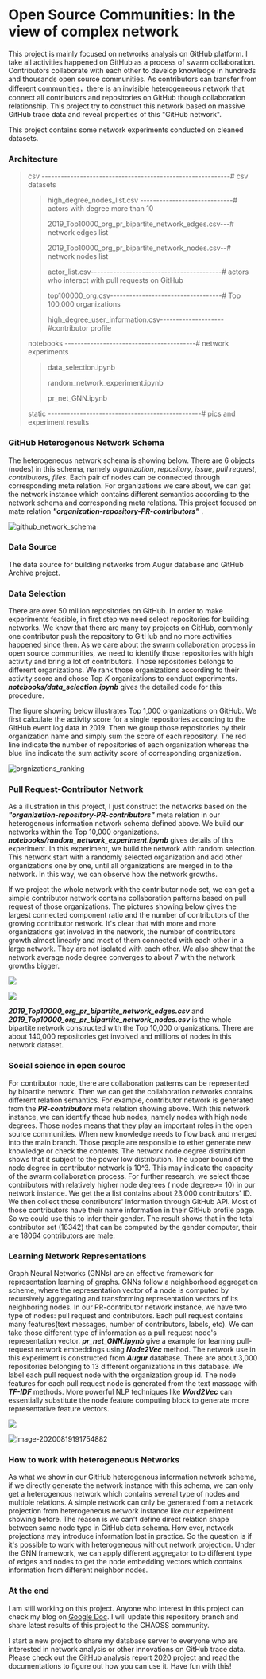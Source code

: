 # Open Source  Communities: In the view of complex network

This project is mainly focused on networks analysis on GitHub platform.  I take all activities happened on GitHub as a process of swarm collaboration.  Contributors  collaborate with each other to develop knowledge in hundreds and thousands open source communities. As contributors can transfer from different communities，there is an invisible heterogeneous network  that connect all contributors and repositories on GitHub though collaboration relationship.  This project try to construct this network based on massive GitHub trace data and reveal properties of this "GitHub network". 

This project contains some  network experiments conducted on cleaned datasets.  

### Architecture

> csv	-----------------------------------------------------------# csv datasets
>
> > high_degree_nodes_list.csv -----------------------------# actors with degree more than 10						
> >
> > 2019_Top10000_org_pr_bipartite_network_edges.csv---# network edges list
> >
> > 2019_Top10000_org_pr_bipartite_network_nodes.csv--# network nodes list
> >
> > actor_list.csv-----------------------------------------# actors who interact with pull requests on GitHub
> >
> > top100000_org.csv-----------------------------------# Top 100,000 organizations
> >
> > high_degree_user_information.csv--------------------#contributor profile
> 
> notebooks -----------------------------------------# network experiments
>
> > data_selection.ipynb
>>
> > random_network_experiment.ipynb
> >
> > pr_net_GNN.ipynb
> >
> 
> static ------------------------------------------------# pics and experiment results



### GitHub Heterogenous Network Schema

The heterogeneous network schema is showing below.  There are 6 objects (nodes) in this schema,  namely *organization*, *repository*, *issue*, *pull request*, *contributors*,  *files*. Each pair of nodes can be connected through corresponding meta relation.  For organizations we care about, we can get the network instance which contains different semantics according to the network schema and corresponding meta relations.  This project focused on mate relation ***"organization-repository-PR-contributors"*** .

![github_network_schema](./static/Github_network_schema.png)

### Data Source

The data source for building networks from Augur database and GitHub Archive project.

### Data Selection 

There are over 50 million repositories on GitHub. In order to make experiments feasible, in first step we need select  repositories for building networks.  We know that there are many toy projects on GitHub, commonly one contributor push the repository to GitHub and no more activities happened since then. As we care about the swarm collaboration process in open source communities, we need to identify those repositories with high activity and bring a lot of contributors.  Those repositories belongs to different organizations. We rank those organizations according to their activity score and chose Top *K*  organizations to conduct experiments.  ***notebooks/data_selection.ipynb***  gives the detailed code for this procedure.  

The figure showing below illustrates Top 1,000 organizations on GitHub. We first calculate the activity score for a single repositories according to the GitHub event log data in 2019. Then we group  those repositories by their organization name and simply sum the score of each repository.  The red line indicate the number of repositories of each organization whereas the blue line indicate the sum  activity score of corresponding organization. 

![orgnizations_ranking](./static/orgnization_ranking.png)

### Pull Request-Contributor Network

As a illustration in this project, I just construct the networks based on the ***"organization-repository-PR-contributors"***  meta relation in our  heterogenous information network schema defined above.  We build our networks within the Top 10,000 organizations. ***notebooks/random_network_experiment.ipynb*** gives details of this experiment. In this experiment, we build the network with random selection. This network start with a randomly selected organization and add other organizations one by one,  until all organizations are merged in to the network. In this way, we can observe how the network growths.  

If we project the whole network with the contributor node set, we can get a simple contributor network contains collaboration patterns based on pull request of those organizations. The pictures showing below gives the largest connected component ratio and the number of contributors of  the growing contributor network.  It's clear that with more and more organizations get involved in the network, the number of contributors growth almost linearly and most of them connected with each other in a large network. They are not isolated with each other. We also show that the network average node degree converges to about 7 with the network growths bigger.

![](./static/contributor_network_lcc.png)

![](./static/contributor_network_noc.png)

***2019_Top10000_org_pr_bipartite_network_edges.csv*** and ***2019_Top10000_org_pr_bipartite_network_nodes.csv*** is the whole bipartite network constructed with the Top 10,000 organizations. There are about 140,000 repositories get involved and millions of nodes in this network dataset. 

### Social science in open source

For contributor node, there are collaboration patterns can be represented by bipartite network. Then we can get the collaboration networks contains different relation semantics. For example,  contributor network is generated from the ***PR-contributors*** meta relation showing above.  With this network instance,  we can identify those hub nodes, namely nodes with high node degrees.  Those nodes means that they play an important roles in the open source communities. When new knowledge needs to flow back and merged into the main branch. Those people are responsible to ether generate new knowledge or check the contents.  The network node degree distribution shows that it subject to the power low distribution. The upper bound of the node degree in contributor network is 10^3. This may indicate the capacity  of the swarm collaboration process. For further research, we select those contributors with relatively higher node degrees ( node degree>= 10) in our network instance.  We get the a list contains about 23,000 contributors' ID. We then collect those contributors' information through GitHub API. Most of those contributors have their name information in their GitHub profile page. So we could use this to infer their gender.  The result shows that in the total contributor set (18342) that can be computed by the gender computer, their are 18064 contributors are male.

###  Learning Network Representations

Graph Neural Networks (GNNs) are an effective framework for representation learning of graphs. GNNs follow a neighborhood aggregation scheme, where the representation vector of a node is computed by recursively aggregating and transforming representation vectors of its neighboring nodes.  In our PR-contributor network instance, we have two type of nodes: pull request and contributors. Each pull request contains many features(text messages, number of contributors, labels, etc). We can take those different type of information  as a pull request node's representation vector. ***pr_net_GNN.ipynb*** give a example for learning pull-request network embeddings using ***Node2Vec*** method. The network use in this experiment is constructed from ***Augur*** database. There are about 3,000 repositories belonging to 13 different organizations in this database. We label each pull request node with the organization group id. The node features for each pull request node is generated from the  text massage with ***TF-IDF*** methods. More powerful NLP techniques like ***Word2Vec*** can essentially substitute the node feature computing block to generate more representative feature vectors.

![](./static/GNN_architecture.png)

![image-20200819191754882](./static/GNN_rooted_sub_tree.png)

### How to work with heterogeneous Networks

As what we show in our GitHub heterogenous information network schema, if we directly generate the network instance  with this schema, we can only get a heterogenous network which contains several type of nodes and multiple relations. A simple network can only be generated from a network projection from heterogeneous network instance like our experiment showing before.  The reason is we can't define direct relation shape between same node type in GitHub data schema. How ever, network projections may introduce information lost in practice.  So the question is if it's possible to work with heterogeneous without  network projection.   Under the GNN framework, we can apply different aggregator to  to different type of edges and nodes to get the node embedding vectors which contains information from different neighbor nodes.

### At the end

I am still working on this project. Anyone who interest in this project can check my blog  on [Google Doc](https://docs.google.com/document/d/1xin-pDauXMEqYGYSi67g4536v40h89tUGPaQ7zlGHbo/edit). I will update this repository branch and share latest results of this project to the CHAOSS community.

I start a new project to share my database server to everyone who are interested in network analysis or other innovations on GitHub trace data. Please check out the [GitHub analysis report 2020](https://github.com/X-lab2017/github-analysis-report-2020) project and read the documentations to figure out how you can use it. Have fun with this! 


